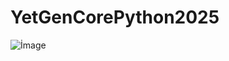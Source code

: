 # YetGenCorePython2025
![İmage](https://miro.medium.com/v2/resize:fit:910/1*jbz6ImV3RT_vNzSvSHW_Fg.png)
